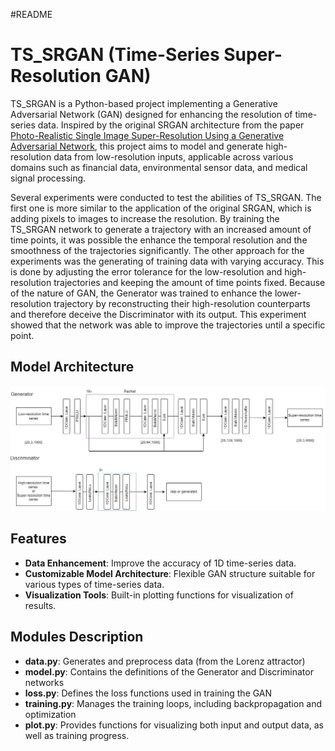 #README

# TS_SRGAN (Time-Series Super-Resolution GAN)
TS_SRGAN is a Python-based project implementing a Generative Adversarial Network (GAN) 
designed for enhancing the resolution of time-series data. 
Inspired by the original SRGAN architecture from the  paper [Photo-Realistic Single Image Super-Resolution Using a Generative Adversarial Network](https://arxiv.org/pdf/1609.04802), this project aims to model and generate 
high-resolution data from low-resolution inputs, 
applicable across various domains such as financial data, environmental sensor data, 
and medical signal processing.

Several experiments were conducted to test the abilities of TS_SRGAN. The first one is
more similar to the application of the original SRGAN, which is adding pixels to images to
increase the resolution. By training the TS_SRGAN network to generate a trajectory with
an increased amount of time points, it was possible the enhance the temporal resolution
and the smoothness of the trajectories significantly.
The other approach for the experiments was the generating of training data with
varying accuracy. This is done by adjusting the error tolerance for the low-resolution and
high-resolution trajectories and keeping the amount of time points fixed. Because of the
nature of GAN, the Generator was trained to enhance the lower-resolution trajectory by
reconstructing their high-resolution counterparts and therefore deceive the Discriminator
with its output. This experiment showed that the network was able to improve the trajectories until a
specific point.

## Model Architecture

![Simplified architecture of TS_SRGAN](images/TS_SRGAN.jpg "Simplified architecture of TS_SRGAN")

## Features

- **Data Enhancement**: Improve the accuracy of 1D time-series data.
- **Customizable Model Architecture**: Flexible GAN structure suitable for various types of time-series data.
- **Visualization Tools**: Built-in plotting functions for visualization of results.

## Modules Description

- **data.py**: Generates and preprocess data (from the Lorenz attractor)
- **model.py**: Contains the definitions of the Generator and Discriminator networks
- **loss.py**: Defines the loss functions used in training the GAN
- **training.py**: Manages the training loops, including backpropagation and optimization
- **plot.py**: Provides functions for visualizing both input and output data, as well as training progress.




